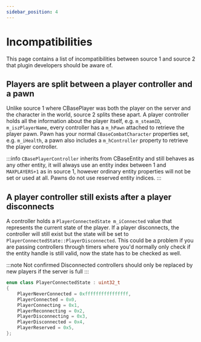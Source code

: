 ```yaml
---
sidebar_position: 4
---
```


# Incompatibilities

This page contains a list of incompatibilities between source 1 and source 2 that plugin developers should be aware of.

## Players are split between a player controller and a pawn
Unlike source 1 where CBasePlayer was both the player on the server and the character in the world, source 2 splits these apart.
A player controller holds all the information about the player itself, e.g. `m_steamID`, `m_iszPlayerName`, every controller has a `m_hPawn` attached to retrieve the player pawn. Pawn has your normal `CBaseCombatCharacter` properties set, e.g. `m_iHealth`, a pawn also includes a `m_hController` property to retrieve the player controller.

:::info
`CBasePlayerController` inherits from CBaseEntity and still behaves as any other entity, it will always use an entity index between 1 and `MAXPLAYERS+1` as in source 1, however ordinary entity properties will not be set or used at all. Pawns do not use reserved entity indices.
:::

## A player controller still exists after a player disconnects
A controller holds a `PlayerConnectedState m_iConnected` value that represents the current state of the player. If a player disconnects, the controller will still exist but the state will be set to `PlayerConnectedState::PlayerDisconnected`. This could be a problem if you are passing controllers through timers where you'd normally only check if the entity handle is still valid, now the state has to be checked as well.

:::note Not confirmed
Disconnected controllers should only be replaced by new players if the server is full
:::

```cpp
enum class PlayerConnectedState : uint32_t
{
	PlayerNeverConnected = 0xffffffffffffffff,
	PlayerConnected = 0x0,
	PlayerConnecting = 0x1,
	PlayerReconnecting = 0x2,
	PlayerDisconnecting = 0x3,
	PlayerDisconnected = 0x4,
	PlayerReserved = 0x5,
};
```